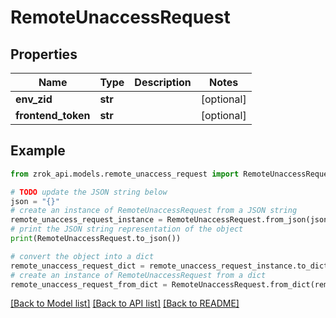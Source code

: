 # RemoteUnaccessRequest


## Properties

Name | Type | Description | Notes
------------ | ------------- | ------------- | -------------
**env_zid** | **str** |  | [optional] 
**frontend_token** | **str** |  | [optional] 

## Example

```python
from zrok_api.models.remote_unaccess_request import RemoteUnaccessRequest

# TODO update the JSON string below
json = "{}"
# create an instance of RemoteUnaccessRequest from a JSON string
remote_unaccess_request_instance = RemoteUnaccessRequest.from_json(json)
# print the JSON string representation of the object
print(RemoteUnaccessRequest.to_json())

# convert the object into a dict
remote_unaccess_request_dict = remote_unaccess_request_instance.to_dict()
# create an instance of RemoteUnaccessRequest from a dict
remote_unaccess_request_from_dict = RemoteUnaccessRequest.from_dict(remote_unaccess_request_dict)
```
[[Back to Model list]](../README.md#documentation-for-models) [[Back to API list]](../README.md#documentation-for-api-endpoints) [[Back to README]](../README.md)


